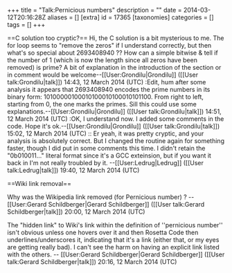 +++
title = "Talk:Pernicious numbers"
description = ""
date = 2014-03-12T20:16:28Z
aliases = []
[extra]
id = 17365
[taxonomies]
categories = []
tags = []
+++

==C solution too cryptic?==
Hi, the C solution is a bit mysterious to me.  The for loop seems to "remove the zeros" if I understand correctly, but then what's so special about 2693408940 ??  How can a simple bitwise & tell if the number of 1 (which is now the length since all zeros have been removed) is prime?
A bit of explanation in the introduction of the section or in comment would be welcome--[[User:Grondilu|Grondilu]] ([[User talk:Grondilu|talk]]) 14:43, 12 March 2014 (UTC)
:Edit, hum after some analysis it appears that 2693408940 encodes the prime numbers in its binary form:  10100000100010100010100010101100.   From right to left, starting from 0, the one marks the primes.  Sill this could use some explanations.--[[User:Grondilu|Grondilu]] ([[User talk:Grondilu|talk]]) 14:51, 12 March 2014 (UTC)
:OK, I understand now.  I added some comments in the code.  Hope it's ok.--[[User:Grondilu|Grondilu]] ([[User talk:Grondilu|talk]]) 15:02, 12 March 2014 (UTC)
:: Er yeah, it was pretty cryptic, and your analysis is absolutely correct.  But I changed the routine again for something faster, though I did put in some comments this time.  I didn't retain the "0b010011..." literal format since it's a GCC exteinsion, but if you want it back in I'm not really troubled by it. --[[User:Ledrug|Ledrug]] ([[User talk:Ledrug|talk]]) 19:40, 12 March 2014 (UTC)

==Wiki link removal==

Why was the Wikipedia link removed (for Pernicious number) ? -- [[User:Gerard Schildberger|Gerard Schildberger]] ([[User talk:Gerard Schildberger|talk]]) 20:00, 12 March 2014 (UTC)

The "hidden link" to Wiki's link within the definition of ''pernicious number''  isn't obvious unless one hovers over it and then Rosetta Code then underlines/underscores it, indicating that it's a link (either that, or my eyes are getting really bad).   I can't see the harm on having an explicit link listed with the others. -- [[User:Gerard Schildberger|Gerard Schildberger]] ([[User talk:Gerard Schildberger|talk]]) 20:16, 12 March 2014 (UTC)
